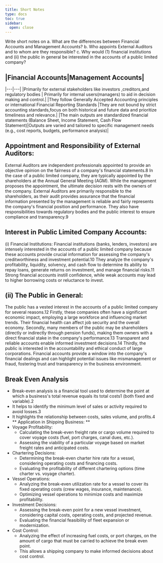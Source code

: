 ```yaml
---
title: Short Notes
type: docs
toc: true
sidebar:
  open: close
---
```

Write short notes on
a. What are the differences between Financial Accounts and Management Accounts?
b. Who appoints External Auditors and to whom are they responsible?
c. Why would (1) financial institutions and (ii) the public in general be interested in the accounts of a public limited company?
## |Financial Accounts|Management Accounts|
|---|---|
|Primarily for external stakeholders like investors ,creditors,and regulatory bodies | Primarily for internal users(managers) to aid in decision making and control.|
|They follow Generally Accepted Accounting principles  or international Financial Reporting Standards |They are not bound by strict accounting standards,focus on both historical and future data and prioritize timeliness and relevance.|
|The main outputs are standardized financial statements (Balance Sheet, Income Statement, Cash Flow Statement)|Outputs are varied and tailored to specific management needs (e.g., cost reports, budgets, performance analysis)|

## Appointment and Responsibility of External Auditors:

External Auditors are independent professionals appointed to provide an objective opinion on the fairness of a company's financial statements.8 In the case of a public limited company, they are typically appointed by the shareholders at the Annual General Meeting (AGM). While the management proposes the appointment, the ultimate decision rests with the owners of the company. External Auditors are primarily responsible to the shareholders, as their audit provides assurance that the financial information presented by the management is reliable and fairly represents the company's financial position and performance. They also have responsibilities towards regulatory bodies and the public interest to ensure compliance and transparency.9

## Interest in Public Limited Company Accounts:

(i) Financial Institutions: Financial institutions (banks, lenders, investors) are intensely interested in the accounts of a public limited company because these accounts provide crucial information for assessing the company's creditworthiness and investment potential.10 They analyze the company's profitability, liquidity, solvency, and cash flow to determine its ability to repay loans, generate returns on investment, and manage financial risks.11 Strong financial accounts instill confidence, while weak accounts may lead to higher borrowing costs or reluctance to invest.

## (ii) The Public in General: 

The public has a vested interest in the accounts of a public limited company for several reasons.12 Firstly, these companies often have a significant economic impact, employing a large workforce and influencing market trends. Their financial health can affect job security and the overall economy. Secondly, many members of the public may be shareholders (directly or indirectly through pension funds), making them owners with a direct financial stake in the company's performance.13 Transparent and reliable accounts enable informed investment decisions.14 Thirdly, the public is interested in the accountability and ethical conduct of large corporations. Financial accounts provide a window into the company's financial dealings and can highlight potential issues like mismanagement or fraud, fostering trust and transparency in the business environment.

## Break Even Analysis
- Break-even analysis is a financial tool used to determine the point at which a business's total revenue equals its total costs1 (both fixed and variable).2
- It helps to identify the minimum level of sales or activity required to avoid losses.3
- It highlights the relationship between costs, sales volume, and profits.4
** Application in Shipping Business: **
- Voyage Profitability: 
  - Calculating the break-even freight rate or cargo volume required to cover voyage costs (fuel, port charges, canal dues, etc.).
  - Assessing the viability of a particular voyage based on market freight rates and anticipated costs.
- Chartering Decisions: 
  - Determining the break-even charter hire rate for a vessel, considering operating costs and financing costs.
  - Evaluating the profitability of different chartering options (time charter vs. voyage charter).
- Vessel Operations: 
  - Analyzing the break-even utilization rate for a vessel to cover its fixed operating costs (crew wages, insurance, maintenance).
  - Optimizing vessel operations to minimize costs and maximize profitability.
- Investment Decisions: 
  - Assessing the break-even point for a new vessel investment, considering capital costs, operating costs, and projected revenue.
  - Evaluating the financial feasibility of fleet expansion or modernization.
- Cost Control: 
  - Analyzing the effect of increasing fuel costs, or port charges, on the amount of cargo that must be carried to achieve the break even point.
  - This allows a shipping company to make informed decisions about cost control.
